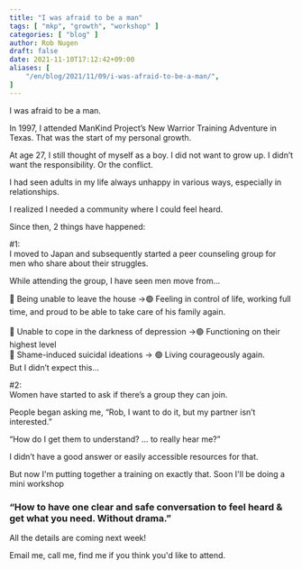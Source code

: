 ```yaml
---
title: "I was afraid to be a man"
tags: [ "mkp", "growth", "workshop" ]
categories: [ "blog" ]
author: Rob Nugen
draft: false
date: 2021-11-10T17:12:42+09:00
aliases: [
    "/en/blog/2021/11/09/i-was-afraid-to-be-a-man/",
]
---
```


I was afraid to be a man.  

In 1997, I attended ManKind Project’s New Warrior Training Adventure in Texas.  That was the start of my personal growth.  

At age 27, I still thought of myself as a boy. I did not want to grow up.  I didn’t want the responsibility.  Or the conflict.

I had seen adults in my life always unhappy in various ways, especially in relationships.

I realized I needed a community where I could feel heard.

Since then, 2 things have happened:

#1:
<br>I moved to Japan and subsequently started a peer counseling group for men who share about their struggles.

While attending the group, I have seen men move from...

🔻 Being unable to leave the house →🟢 Feeling in control of life, working full time, and proud to be able to take care of his family again.   
<br>🔻 Unable to cope in the darkness of depression →🟢 Functioning on their highest level
<br>🔻 Shame-induced suicidal ideations → 🟢 Living courageously again.  
But I didn’t expect this...  

#2:
<br>Women have started to ask if there’s a group they can join.

People began asking me, “Rob, I want to do it, but my partner isn’t interested.”  

“How do I get them to understand?   … to really hear me?”

I didn’t have a good answer or easily accessible resources for that.

But now I'm putting together a training on exactly that. Soon I'll be
doing a mini workshop

###  “How to have one clear and safe conversation to feel heard & get what you need. Without drama.”

All the details are coming next week!

Email me, call me, find me if you think you'd like to attend.
